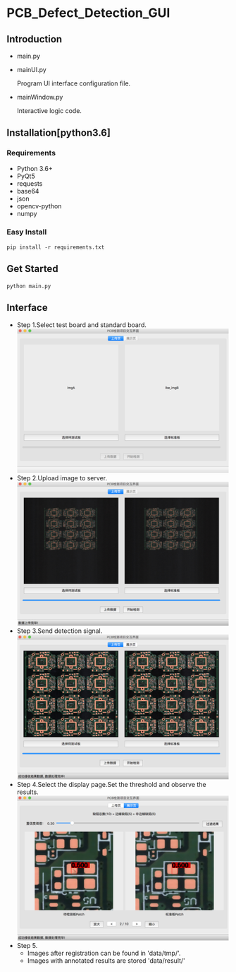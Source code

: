 # PCB_Defect_Detection_GUI
## Introduction
- main.py
- mainUI.py
  
  Program UI interface configuration file.
- mainWindow.py
  
  Interactive logic code.

## Installation[python3.6]
### Requirements
- Python 3.6+
- PyQt5
- requests
- base64
- json
- opencv-python
- numpy

### Easy Install
```shell
pip install -r requirements.txt
```

## Get Started
```shell
python main.py
```

## Interface
- Step 1.Select test board and standard board.
![home](demo/home.png)
- Step 2.Upload image to server.
![upload](demo/upload.png)
- Step 3.Send detection signal.
![detect](demo/detect.png)
- Step 4.Select the display page.Set the threshold and observe the results.
![show](demo/show.png)
- Step 5.
  - Images after registration can be found in 'data/tmp/'.
  - Images with annotated results are stored 'data/result/'
